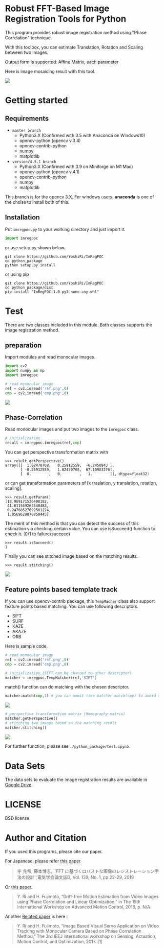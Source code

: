 
# Robust FFT-Based Image Registration Tools for Python
This program provides robust image registration method using "Phase Correlation" technique.

With this toolbox, you can estimate 
Translation, Rotation and Scaling between two images.

Output form is supported: Affine Matrix, each parameter

Here is image mosaicing result with this tool.

![](ReadmeImages\ImregPOC.png)

# Getting started 
## Requirements
- `master branch`
  - Python3.X (Confirmed with 3.5 with Anaconda on Windows10)
  - opencv-python (opencv v.3.4)
  - opencv-contrib-python
  - numpy
  - matplotlib
- `version/4.5.1 branch`
  - Python3.X (Confirmed with 3.9 on Miniforge on M1 Mac)
  - opencv-python (opencv v.4.1)
  - opencv-contrib-python
  - numpy
  - matplotlib


This branch is for the opencv 3.X.
For windows users, **anaconda** is one of the choise to install both of this.

## Installation

Put `imregpoc.py` to your working directory and just import it.

```py
import imregpoc
```

or use setup.py shown below.

```
git clone https://github.com/YoshiRi/ImRegPOC
cd python_package
python setup.py install
```

or using pip

```
git clone https://github.com/YoshiRi/ImRegPOC
cd python_package/dist
pip install "ImRegPOC-1.0-py3-none-any.whl"

```

# Test
There are two classes included in this module.
Both classes supports the image registration method.

## preparation

Import modules and read monocular images. 
```python
import cv2
import numpy as np
import imregpoc

# read monocular image
ref = cv2.imread('ref.png',0)
cmp = cv2.imread('cmp.png',0)

```

![](ReadmeImages/Images.png)

## Phase-Correlation
Read monocular images and put two images to the `imregpoc` class.

```python
# initialization
result = imregpoc.imregpoc(ref,cmp)
```

You can get perspective transformation matrix with

```
>>> result.getPerspective()
array([[  1.02470708,   0.25912559,  -6.2450943 ],
       [ -0.25912559,   1.02470708,  67.10983276],
       [  0.        ,   0.        ,   1.        ]], dtype=float32)

```

or can get transformation parameters of [x traslation, y translation, rotation, scaling].

```
>>> result.getParam()
[18.989171526490182,
 41.011569264540483,
 0.24768527692501224,
 1.0569629070859445]
```

The merit of this method is that you can detect the success of this estimation via checking certain value.
You can use isSucceed() function to check it. (0/1 to failure/succeed)

```
>>> result.isSucceed()
1
```


Finally you can see stitched image based on the matching results.
```
>>> result.stitching()
```

![](ReadmeImages/MatchedImages.png)

## Feature points based template track 

If you can use opencv-contrib package, this `TempMacher` class also support feature points based matching.
You can use following descriptors.
- SIFT
- SURF
- KAZE
- AKAZE
- ORB

Here is sample code.

```python
# read monocular image
ref = cv2.imread('ref.png',0)
cmp = cv2.imread('cmp.png',0)

# initialization (SIFT can be changed to other descriptor)
matcher = imregpoc.TempMatcher(ref,'SIFT')

```

match() function can do matching with the chosen descriptor.

```python
matcher.match(cmp,1) # you can ommit like matcher.match(cmp) to avoid show matched image
```
![](ReadmeImages/FPmatches.png)

```python
# perspective transformation matrix (Homography matrix)
matcher.getPerspective()
# stitching two images based on the matching result
matcher.stitching()
```
![](ReadmeImages/MatchedImages.png)

For further function, please see `./python_package/test.ipynb`.


# Data Sets
The data sets to evaluate the Image registration results are available in [Google Drive](https://drive.google.com/drive/folders/1bs0N55Xe4KzFZBimSqyq8bSr1KwqwccW?usp=sharing).



# LICENSE
BSD license

# Author and Citation

If you used this programs, please cite our paper.

For Japanese, please refer [this paper](https://drive.google.com/file/d/1bfWkzp_VSiMoQKSBTKt0xPKYoKyuCz4A/view?usp=sharing).
> 李 尭希, 藤本博志, ``FFT に基づくロバストな画像のレジストレーション手法の設計’’,電気学会論文誌D, Vol. 139, No. 1, pp.22-29, 2019

Or [this paper](https://drive.google.com/file/d/1Egfa0hAuXTdcNXWH35yvnrEF-1h8E-1D/view?usp=sharing).

> Y. Ri and H. Fujimoto, “Drift-free Motion Estimation from Video Images using Phase Correlation and Linear Optimization,” in The 15th International Workshop on Advanced Motion Control, 2018, p. N/A.

Another [Related paper](http://hflab.k.u-tokyo.ac.jp/papers/2017/SAMCON2017_ri.pdf) is here
:
> Y. Ri and H. Fujimoto, “Image Based Visual Servo Application on Video Tracking with Monocular Camera Based on Phase Correlation Method,” The 3rd IEEJ international workshop on Sensing, Actuation, Motion Control, and Optimization, 2017.
[1] 
